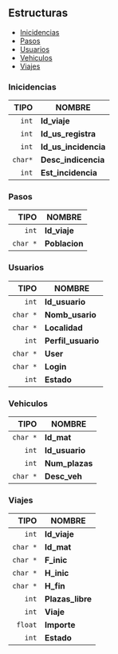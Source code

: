 
<h2 id="Estructuras">Estructuras</h2>
<ul>
  <li><a
  href="#Inicidencias">Inicidencias</a></li>
  <li><a href="#Pasos">Pasos</a></li>
  <li><a href="#Usuarios">Usuarios</a></li>
  <li><a href="#Vehiculos">Vehiculos</a></li>
  <li><a href="#Viajes">Viajes</a></li>
</ul>

<h3 id="Inicidencias">Inicidencias</h3>

| TIPO | NOMBRE  |
|--:|---|
|`int` |**Id_viaje**|
|`int` |**Id_us_registra**|
|`int` |**Id_us_incidencia**|
|`char*`|**Desc_indicencia**|
|`int` |**Est_incidencia**|

<h3 id="Pasos">Pasos</h3>

| TIPO | NOMBRE  |
|--:|---|
|`int` |**Id_viaje**|
|`char *` |**Poblacion**|

<h3 id="Usuarios">Usuarios</h3>

| TIPO | NOMBRE  |
|--:|---|
|`int` |**Id_usuario**|
|`char *` |**Nomb_usario**|
|`char *`| **Localidad**|
|`int`| **Perfil_usuario**|
|`char *` |**User**|
|`char *`| **Login**|
|`int` |**Estado**|

<h3 id="Vehiculos">Vehiculos</h3>

| TIPO | NOMBRE  |
|--:|---|
|`char *`| **Id_mat**|
|`int` |**Id_usuario**|
|`int` |**Num_plazas**|
|`char *` |**Desc_veh**|

<h3 id="Viajes">Viajes</h3>

| TIPO | NOMBRE  |
|--:|---|
| `int`   | **Id_viaje**  |
|`char *`| **Id_mat**|
|`char *`| **F_inic**|
|`char *`| **H_inic**|
|`char *`| **H_fin**|
|`int` |**Plazas_libre**|
|`int` |**Viaje**|
|`float`| **Importe**|
|`int` |**Estado**|

